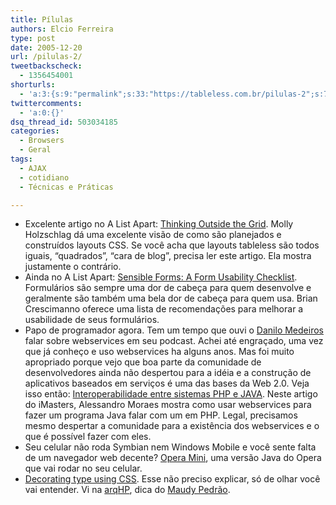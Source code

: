 ```yaml
---
title: Pílulas
authors: Elcio Ferreira
type: post
date: 2005-12-20
url: /pilulas-2/
tweetbackscheck:
  - 1356454001
shorturls:
  - 'a:3:{s:9:"permalink";s:33:"https://tableless.com.br/pilulas-2";s:7:"tinyurl";s:26:"https://tinyurl.com/3d5l2lc";s:4:"isgd";s:19:"https://is.gd/e27RLG";}'
twittercomments:
  - 'a:0:{}'
dsq_thread_id: 503034185
categories:
  - Browsers
  - Geral
tags:
  - AJAX
  - cotidiano
  - Técnicas e Práticas

---
```

  * Excelente artigo no A List Apart: [Thinking Outside the Grid][1]. Molly Holzschlag dá uma excelente visão de como são planejados e construídos layouts CSS. Se você acha que layouts tableless são todos iguais, &#8220;quadrados&#8221;, &#8220;cara de blog&#8221;, precisa ler este artigo. Ela mostra justamente o contrário.
  * Ainda no A List Apart: [Sensible Forms: A Form Usability Checklist][2]. Formulários são sempre uma dor de cabeça para quem desenvolve e geralmente são também uma bela dor de cabeça para quem usa. Brian Crescimanno oferece uma lista de recomendações para melhorar a usabilidade de seus formulários.
  * Papo de programador agora. Tem um tempo que ouvi o [Danilo Medeiros][3] falar sobre webservices em seu podcast. Achei até engraçado, uma vez que já conheço e uso webservices ha alguns anos. Mas foi muito apropriado porque vejo que boa parte da comunidade de desenvolvedores ainda não despertou para a idéia e a construção de aplicativos baseados em serviços é uma das bases da Web 2.0. Veja isso então: [Interoperabilidade entre sistemas PHP e JAVA][4]. Neste artigo do iMasters, Alessandro Moraes mostra como usar webservices para fazer um programa Java falar com um em PHP. Legal, precisamos mesmo despertar a comunidade para a existência dos webservices e o que é possível fazer com eles.
  * Seu celular não roda Symbian nem Windows Mobile e você sente falta de um navegador web decente? [Opera Mini][5], uma versão Java do Opera que vai rodar no seu celular.
  * [Decorating type using CSS][6]. Esse não preciso explicar, só de olhar você vai entender. Vi na [arqHP][7], dica do [Maudy Pedrão][8].

 [1]: https://www.alistapart.com/articles/outsidethegrid
 [2]: https://www.alistapart.com/articles/sensibleforms
 [3]: https://www.digitalminds.com.br/
 [4]: https://www.imasters.com.br/artigo.php?cn=3766&cc=307
 [5]: https://www.opera.com/products/mobile/operamini/
 [6]: https://www.khmerang.com/csslab/decoratingtype/
 [7]: https://groups.google.com/group/arqhp
 [8]: https://www.jedimania.com.br/